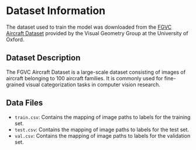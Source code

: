 # Dataset Information

The dataset used to train the model was downloaded from the [FGVC Aircraft Dataset](https://www.robots.ox.ac.uk/~vgg/data/fgvc-aircraft/) provided by the Visual Geometry Group at the University of Oxford.

## Dataset Description

The FGVC Aircraft Dataset is a large-scale dataset consisting of images of aircraft belonging to 100 aircraft families. It is commonly used for fine-grained visual categorization tasks in computer vision research.

## Data Files

- `train.csv`: Contains the mapping of image paths to labels for the training set.
- `test.csv`: Contains the mapping of image paths to labels for the test set.
- `val.csv`: Contains the mapping of image paths to labels for the validation set.
